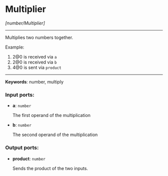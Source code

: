 # Multiplier

_[number/Multiplier]_

---

Multiplies two numbers together.  
  
Example:  
  
1. 2@0 is received via `a`  
2. 2@0 is received via `b`  
3. 4@0 is sent via `product`  

---

__Keywords__: number, multiply

### Input ports:

* __a__: ` number `

    The first operand of the multiplication


* __b__: ` number `

    The second operand of the multiplication

### Output ports:

* __product__: ` number `

    Sends the product of the two inputs.

